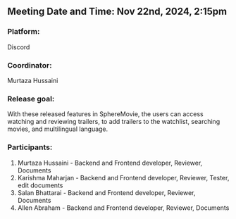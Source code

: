 ## Meeting Date and Time: Nov 22nd, 2024, 2:15pm

### Platform:
Discord

### Coordinator: 
Murtaza Hussaini

### Release goal: 
With these released features in SphereMovie, the users can access watching and reviewing trailers, to add trailers to the watchlist, searching movies, and multilingual language.

### Participants: 
  1. Murtaza Hussaini - Backend and Frontend developer, Reviewer, Documents
  2. Karishma Maharjan - Backend and Frontend developer, Reviewer, Tester, edit documents
  3. Salan Bhattarai - Backend and Frontend developer, Reviewer, Documents
  4. Allen Abraham - Backend and Frontend developer, Reviewer, Documents



